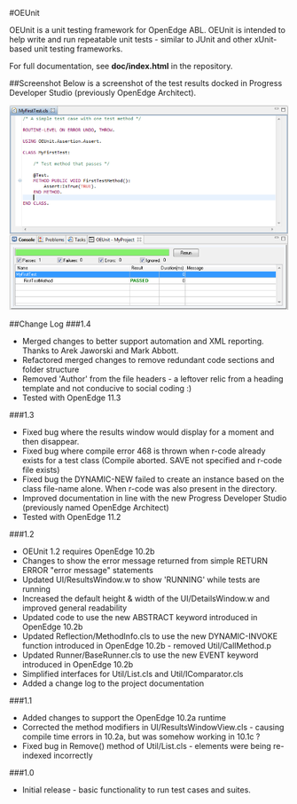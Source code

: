 #OEUnit

OEUnit is a unit testing framework for OpenEdge ABL. OEUnit is intended to help write and run repeatable unit tests - similar to JUnit and other xUnit-based unit testing frameworks.

For full documentation, see **doc/index.html** in the repository.

##Screenshot
Below is a screenshot of the test results docked in Progress Developer Studio (previously OpenEdge Architect).

![Image](/doc/images/oea_example1.png?raw=true)

##Change Log
###1.4

- Merged changes to better support automation and XML reporting. Thanks to Arek Jaworski and Mark Abbott.
- Refactored merged changes to remove redundant code sections and folder structure
- Removed 'Author' from the file headers - a leftover relic from a heading template and not conducive to social coding :)
- Tested with OpenEdge 11.3

###1.3

- Fixed bug where the results window would display for a moment and then disappear.
- Fixed bug where compile error 468 is thrown when r-code already exists for a test class (Compile aborted. SAVE not specified and r-code file exists)
- Fixed bug the DYNAMIC-NEW failed to create an instance based on the class file-name alone. When r-code was also present in the directory.
- Improved documentation in line with the new Progress Developer Studio (previously named OpenEdge Architect)
- Tested with OpenEdge 11.2

###1.2

- OEUnit 1.2 requires OpenEdge 10.2b
- Changes to show the error message returned from simple RETURN ERROR "error message" statements
- Updated UI/ResultsWindow.w to show 'RUNNING' while tests are running
- Increased the default height & width of the UI/DetailsWindow.w and improved general readability
- Updated code to use the new ABSTRACT keyword introduced in OpenEdge 10.2b
- Updated Reflection/MethodInfo.cls to use the new DYNAMIC-INVOKE function introduced in OpenEdge 10.2b - removed Util/CallMethod.p
- Updated Runner/BaseRunner.cls to use the new EVENT keyword introduced in OpenEdge 10.2b
- Simplified interfaces for Util/List.cls and Util/IComparator.cls
- Added a change log to the project documentation

###1.1
- Added changes to support the OpenEdge 10.2a runtime
- Corrected the method modifiers in UI/ResultsWindowView.cls - causing compile time errors in 10.2a, but was somehow working in 10.1c ?
- Fixed bug in Remove() method of Util/List.cls - elements were being re-indexed incorrectly

###1.0
- Initial release - basic functionality to run test cases and suites.
